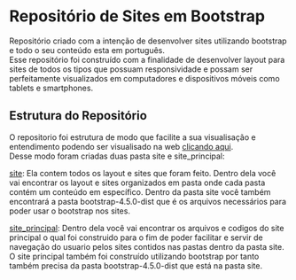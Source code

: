 # Repositório de Sites em Bootstrap
Repositório criado com a intenção de desenvolver sites utilizando bootstrap e todo o seu conteúdo esta em português.    
Esse repositório foi construído com a finalidade de desenvolver layout para sites de todos os tipos que possuam responsividade e possam ser perfeitamente visualizados em computadores e dispositivos móveis como tablets e smartphones.    

## Estrutura do Repositório
O repositorio foi estrutura de modo que facilite a sua visualisação e entendimento podendo ser visualisado na web [clicando aqui](https://wemerson-henrique.github.io/sites_bootstrap/).     
Desse modo foram criadas duas pasta site e site_principal:    
     
[site](https://github.com/wemerson-henrique/sites_bootstrap/tree/master/site): Ela contem todos os layout e sites que foram feito.
Dentro dela você vai encontrar os layout e sites organizados em pasta onde cada pasta contém um conteúdo em específico.
Dentro da pasta site você também encontrará a pasta bootstrap-4.5.0-dist que é os arquivos necessários para poder usar o bootstrap nos sites.   
   
[site_principal](https://github.com/wemerson-henrique/sites_bootstrap/tree/master/site_principal): Dentro dela você vai encontrar os arquivos e codigos do site principal o qual foi construido para o fim de poder facilitar e servir de navegação do usuario pelos sites contidos nas pastas dentro da pasta site.   
O site principal também foi construído utilizando bootstrap por tanto também precisa da pasta bootstrap-4.5.0-dist que está na pasta site.
